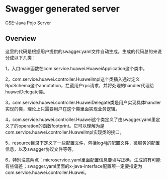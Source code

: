 # Swagger generated server

CSE-Java Pojo Server


## Overview
这里的代码是根据用户提供的swagger.yaml文件自动生成。生成的代码总的来说分成以下几类：

1，入口main函数在com.service.huawei.HuaweiApplication这个类中。

2，com.service.huawei.controller.HuaweiImpl这个类插入通过定义RpcSchema这个annotation，拦截用户rpc请求，并将处理的handler代理给huaweiDelegate类。

3，com.service.huawei.controller.HuaweiDelegate类是用户实现具体handler实现的类，理论上只需要用户在这个类里面实现业务逻辑。

4，com.service.huawei.controller.Huawei这个类定义了由swagger.yaml里定义了的operation的函数footprint。它可以理解为是com.service.huawei.controller.HuaweiImpl实现类的接口。

5，resource目录下定义了一些配置文件，包括log4j的配置文件，微服务的配置信息，以及swagger协议文件等等。

6，特别注意两点：microservice.yaml里面配置信息要填写正确，生成的有可能有些偏差；swagger.yaml里面的x-java-interface配置项一定要指定为com.service.huawei.controller.Huawei。
